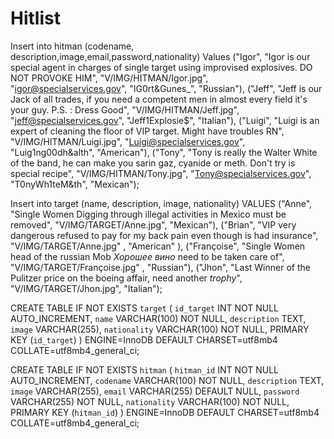 # Hitlist

Insert into hitman (codename, description,image,email,password,nationality) Values 
("Igor", "Igor is our special agent in charges of single target using improvised explosives. DO NOT PROVOKE HIM", "V/IMG/HITMAN/Igor.jpg", "igor@specialservices.gov", "IG0rt&Gunes_", "Russian"),
("Jeff", "Jeff is our Jack of all trades, if you need a competent men in almost every field it's your guy. P.S. : Dress Good", "V/IMG/HITMAN/Jeff.jpg", "jeff@specialservices.gov", "Jeff1Explosie$", "Italian"),
("Luigi", "Luigi is an expert of cleaning the floor of VIP target. Might have troubles RN", "V/IMG/HITMAN/Luigi.jpg", "Luigi@specialservices.gov", "Luig1ng00dh&alth", "American"),
("Tony", "Tony is really the Walter White of the band, he can make you sarin gaz, cyanide or meth. Don't try is special recipe", "V/IMG/HITMAN/Tony.jpg", "Tony@specialservices.gov", "T0nyWh1teM&th", "Mexican");

Insert into target (name, description, image, nationality) VALUES
("Anne", "Single Women Digging through illegal activities in Mexico must be removed", "V/IMG/TARGET/Anne.jpg", "Mexican"),
("Brian", "VIP very dangerous refused to pay for my back pain even though is had insurance", "V/IMG/TARGET/Anne.jpg" , "American" ),
("Françoise", "Single Women head of the russian Mob *Хорошее вино* need to be taken care of", "V/IMG/TARGET/Françoise.jpg" , "Russian"),
("Jhon", "Last Winner of the Pulitzer price on the boeing affair, need another *trophy*", "V/IMG/TARGET/Jhon.jpg", "Italian");

CREATE TABLE IF NOT EXISTS `target` (
  `id_target` INT NOT NULL AUTO_INCREMENT,
  `name` VARCHAR(100) NOT NULL,
  `description` TEXT,
  `image` VARCHAR(255),
  `nationality` VARCHAR(100) NOT NULL,
  PRIMARY KEY (`id_target`)
) ENGINE=InnoDB DEFAULT CHARSET=utf8mb4 COLLATE=utf8mb4_general_ci;

CREATE TABLE IF NOT EXISTS `hitman` (
  `hitman_id` INT NOT NULL AUTO_INCREMENT,
  `codename` VARCHAR(100) NOT NULL,
  `description` TEXT,
  `image` VARCHAR(255),
  `email` VARCHAR(255) DEFAULT NULL,
  `password` VARCHAR(255) NOT NULL,
  `nationality` VARCHAR(100) NOT NULL,
  PRIMARY KEY (`hitman_id`)
) ENGINE=InnoDB DEFAULT CHARSET=utf8mb4 COLLATE=utf8mb4_general_ci;